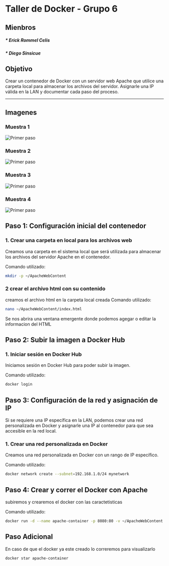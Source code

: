 # Taller de Docker - Grupo 6

## Mienbros
##### * Erick Rommel Celis
##### * Diego Sinsicue

## Objetivo
Crear un contenedor de Docker con un servidor web Apache que utilice una carpeta local para almacenar los archivos del servidor. Asignarle una IP válida en la LAN y documentar cada paso del proceso.

---

## Imagenes
### Muestra 1

![Primer paso](https://github.com/jaiderospina/DevSecOps/blob/main/CONTENEDORES/TallerClase/Grupo6/Imagen1.png)
### Muestra 2

![Primer paso](https://github.com/jaiderospina/DevSecOps/blob/main/CONTENEDORES/TallerClase/Grupo6/Imagen2.png)
### Muestra 3
![Primer paso](https://github.com/jaiderospina/DevSecOps/blob/main/CONTENEDORES/TallerClase/Grupo6/Imagen3.png)

### Muestra 4
![Primer paso](https://github.com/jaiderospina/DevSecOps/blob/main/CONTENEDORES/TallerClase/Grupo6/Imagen4.png)

## Paso 1: Configuración inicial del contenedor

### 1. Crear una carpeta en local para los archivos web
Creamos una carpeta en el sistema local que será utilizada para almacenar los archivos del servidor Apache en el contenedor.

Comando utilizado:
```bash
mkdir -p ~/ApacheWebContent
```
### 2 crear el archivo html con su contenido
creamos el archivo html en la carpeta local creada 
Comando utilizado:
```bash
nano ~/ApacheWebContent/index.html
```

Se nos abrira una ventana emergente donde podemos agegar o editar la informacion del HTML

## Paso 2: Subir la imagen a Docker Hub

### 1. Iniciar sesión en Docker Hub
Iniciamos sesión en Docker Hub para poder subir la imagen.

Comando utilizado:
```bash
docker login
```

## Paso 3: Configuración de la red y asignación de IP

Si se requiere una IP específica en la LAN, podemos crear una red personalizada en Docker y asignarle una IP al contenedor para que sea accesible en la red local.

### 1. Crear una red personalizada en Docker
Creamos una red personalizada en Docker con un rango de IP específico.

Comando utilizado:
```bash
docker network create --subnet=192.168.1.0/24 mynetwork
```

## Paso 4: Crear y correr el Docker con Apache

subiremos y crearemos el docker con las caractetisticas

Comando utilizado:
```bash
docker run -d --name apache-container -p 8080:80 -v ~/ApacheWebContent:/usr/local/apache2/htdocs httpd
```

## Paso Adicional
En caso de que el docker ya este creado lo correremos para visualizarlo

```bash
docker star apache-container
```



